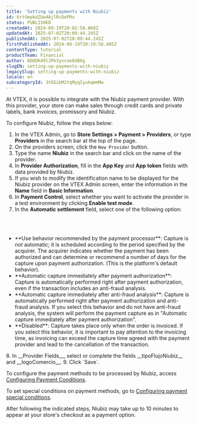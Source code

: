```yaml
---
title: 'Setting up payments with Niubiz'
id: 6rtGmpkdZUw4AjlRcOePRu
status: PUBLISHED
createdAt: 2024-09-19T20:02:58.068Z
updatedAt: 2025-07-02T20:09:44.245Z
publishedAt: 2025-07-02T20:09:44.245Z
firstPublishedAt: 2024-09-19T20:19:58.405Z
contentType: tutorial
productTeam: Financial
author: 6DODK49lJPk3yvcoe6GB6g
slugEN: setting-up-payments-with-niubiz
legacySlug: setting-up-payments-with-niubiz
locale: en
subcategoryId: 3tDGibM2tqMyqIyukqmmMw
---
```


At VTEX, it is possible to integrate with the Niubiz payment provider. With this provider, your store can make sales through credit cards and private labels, bank invoices, promissory and Niubiz.

To configure Niubiz, follow the steps below:

1. In the VTEX Admin, go to __Store Settings > Payment > Providers__, or type __Providers__ in the search bar at the top of the page.
2. On the providers screen, click the `New Provider` button.
3. Type the name __Niubiz__ in the search bar and click on the name of the provider.
4. In __Provider Authorization__, fill in the __App Key__ and __App token__ fields with data provided by Niubiz.
5. If you wish to modify the identification name to be displayed for the Niubiz provider on the VTEX Admin screen, enter the information in the __Name__ field in __Basic Information__.
6. In __Payment Control__, select whether you want to activate the provider in a test environment by clicking __Enable test mode__.
7. In the __Automatic settlement__ field, select one of the following option:
<br>
<ul>
<br>
    	<li>**Use behavior recommended by the payment processor**: Capture is not automatic; it is scheduled according to the period specified by the acquirer. The acquirer indicates whether the payment has been authorized and can determine or recommend a number of days for the capture upon payment authorization. (This is the platform's default behavior).</li>
    	<li>**Automatic capture immediately after payment authorization**: Capture is automatically performed right after payment authorization, even if the transaction includes an anti-fraud analysis.</li>
   		<li>**Automatic capture immediately after anti-fraud analysis**: Capture is automatically performed right after payment authorization and anti-fraud analysis. If you select this behavior and do not have anti-fraud analysis, the system will perform the payment capture as in "Automatic capture immediately after payment authorization".</li>     
   		<li>**Disabled**: Capture takes place only when the order is invoiced. If you select this behavior, it is important to pay attention to the invoicing time, as invoicing can exceed the capture time agreed with the payment provider and lead to the cancellation of the transaction.</li>
</ul>
8. In __Provider Fields__, select or complete the fields __tipoFlujoNiubiz__ and __logoComercio__.
9. Click `Save`.

To configure the payment methods to be processed by Niubiz, access [Configuring Payment Conditions](https://help.vtex.com/en/tutorial/how-to-configure-payment-conditions--tutorials_455#).

To set special conditions on payment methods, go to [Configuring payment special conditions](https://help.vtex.com/en/tutorial/special-conditions--tutorials_456#).

After following the indicated steps, Niubiz may take up to 10 minutes to appear at your store's checkout as a payment option.
